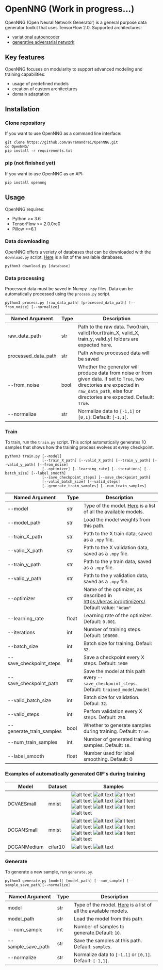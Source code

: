 # OpenNNG (Work in progress...)

OpenNNG (Open Neural Network Generator) is a general purpose data generator toolkit that uses TensorFlow 2.0. Supported architectures:

- [variational autoencoder](https://arxiv.org/abs/1312.6114)
- [generative adversarial network](https://arxiv.org/abs/1406.2661)

## Key features

OpenNNG focuses on modularity to support advanced modeling and training capabilities:

 - usage of predefined models
 - creation of custom architectures
 - domain adaptation
 
## Installation

### Clone repository

If you want to use OpenNNG as a command line interface:

```
git clone https://github.com/avramandrei/OpenNNG.git
cd OpenNNG/
pip install -r requirements.txt
```

### pip (not finished yet)

If you want to use OpenNNG as an API:

```
pip install opennng
```

## Usage

OpenNNG requires:
 - Python >= 3.6
 - TensorFlow >= 2.0.0rc0
 - Pillow >=6.1
 
### Data downloading

OpenNNG offers a veriety of databases that can be downloaded with the `download.py` script. [Here](docs/databases.md) is a list of the available databases.

```
python3 download.py [database]
```
 
### Data processing

Processed data must be saved in Numpy `.npy` files. Data can be automatically processed using the `process.py` script. 

```
python3 process.py [raw_data_path] [processed_data_path] [--from_noise] [--normalize]
```

|  Named Argument | Type | Description |
| -------------------- | --- | -- |
| raw_data_path | str | Path to the raw data. Two(train, valid)/four(train_X, valid_X, train_y, valid_y) folders are expected here. |
| processed_data_path | str | Path where processed data will be saved |
| --from_noise | bool | Whether the generator will produce data from noise or from given data. If set to `True`, two directories are expected in `raw_data_path`, else four directories are expected. Default: `True`. |
| --normalize | str | Normalize data to `[-1,1]` or `[0,1]`. Default: `[-1,1]`. |

### Train

To train, run the `train.py` script. This script automatically generates 10 samples that shows how the training process evolves at evrey checkpoint.

```
python3 train.py [--model] 
                 [--train_X_path] [--valid_X_path] [--train_y_path] [--valid_y_path] [--from_noise] 
                 [--optimizer] [--learning_rate] [--iterations] [--batch_size] [--label_smooth]
                 [--save_checkpoint_steps] [--save_checkpoint_path]
                 [--valid_batch_size] [--valid_steps] 
                 [--generate_train_samples] [--num_train_samples]
```

|  Named Argument | Type | Description |
| --- | --- | -- |
| --model | str | Type of the model. [Here](docs/models.md) is a list of all the available models. |
| --model_path | str | Load the model weights from this path. |
| --train_X_path | str | Path to the X train data, saved as a `.npy` file. |
| --valid_X_path | str | Path to the X validation data, saved as a `.npy` file. |
| --train_y_path | str | Path to the y train data, saved as a `.npy` file. |
| --valid_y_path | str | Path to the y validation data, saved as a `.npy` file. |
| --optimizer | str | Name of the optimizer, as described in https://keras.io/optimizers/. Default value: `"Adam"` |
| --learning_rate | float | Learning rate of the optimizer. Default: `0.001`. |
| --iterations | int | Number of training steps. Default: `100000`. |
| --batch_size | int | Batch size for training. Defaul: `32`. |
| --save_checkpoint_steps | int | Save a checkpoint every X steps. Default: `1000` |
| --save_checkpoint_path | str | Save the model at this path every `--save_checkpoint_steps`. Default: `trained_model/model` |
| --valid_batch_size | int | Batch size for validation. Defaul: `32`. |
| --valid_steps | int | Perfom validation every X steps. Default: `250`. |
| --generate_train_samples | bool | Whether to generate samples during training. Default: `True`. |
| --num_train_samples | int | Number of generated training samples. Default: `10`. |
| --label_smooth | float | Number used for label smoothing. Default: 0 |

### Examples of automatically generated GIF's during training

| Model | Dataset | Samples |
| --- | --- | -- |
| DCVAESmall | mnist | ![alt text](https://github.com/avramandrei/OpenNNG/blob/master/examples/dcvae_small_samples/train_sameple_1.gif?raw=true) ![alt text](https://github.com/avramandrei/OpenNNG/blob/master/examples/dcvae_small_samples/train_sameple_2.gif?raw=true) ![alt text](https://github.com/avramandrei/OpenNNG/blob/master/examples/dcvae_small_samples/train_sameple_3.gif?raw=true) ![alt text](https://github.com/avramandrei/OpenNNG/blob/master/examples/dcvae_small_samples/train_sameple_4.gif?raw=true) ![alt text](https://github.com/avramandrei/OpenNNG/blob/master/examples/dcvae_small_samples/train_sameple_5.gif?raw=true) ![alt text](https://github.com/avramandrei/OpenNNG/blob/master/examples/dcvae_small_samples/train_sameple_6.gif?raw=true) ![alt text](https://github.com/avramandrei/OpenNNG/blob/master/examples/dcvae_small_samples/train_sameple_7.gif?raw=true) ![alt text](https://github.com/avramandrei/OpenNNG/blob/master/examples/dcvae_small_samples/train_sameple_8.gif?raw=true) ![alt text](https://github.com/avramandrei/OpenNNG/blob/master/examples/dcvae_small_samples/train_sameple_9.gif?raw=true) ![alt text](https://github.com/avramandrei/OpenNNG/blob/master/examples/dcvae_small_samples/train_sameple_10.gif?raw=true) |
| DCGANSmall | mnist | ![alt text](https://github.com/avramandrei/OpenNNG/blob/master/examples/dcgan_small_samples/train_sameple_1.gif) ![alt text](https://github.com/avramandrei/OpenNNG/blob/master/examples/dcgan_small_samples/train_sameple_2.gif) ![alt text](https://github.com/avramandrei/OpenNNG/blob/master/examples/dcgan_small_samples/train_sameple_3.gif) ![alt text](https://github.com/avramandrei/OpenNNG/blob/master/examples/dcgan_small_samples/train_sameple_4.gif) ![alt text](https://github.com/avramandrei/OpenNNG/blob/master/examples/dcgan_small_samples/train_sameple_5.gif) ![alt text](https://github.com/avramandrei/OpenNNG/blob/master/examples/dcgan_small_samples/train_sameple_6.gif) ![alt text](https://github.com/avramandrei/OpenNNG/blob/master/examples/dcgan_small_samples/train_sameple_7.gif) ![alt text](https://github.com/avramandrei/OpenNNG/blob/master/examples/dcgan_small_samples/train_sameple_8.gif) ![alt text](https://github.com/avramandrei/OpenNNG/blob/master/examples/dcgan_small_samples/train_sameple_9.gif) ![alt text](https://github.com/avramandrei/OpenNNG/blob/master/examples/dcgan_small_samples/train_sameple_10.gif) |
| DCGANMedium | cifar10 | ![alt text](https://github.com/avramandrei/OpenNNG/blob/master/examples/dcgan_medium_samples/train_sameple_1.gif) ![alt text](https://github.com/avramandrei/OpenNNG/blob/master/examples/dcgan_medium_samples/train_sameple_2.gif) | 


### Generate

To generate a new sample, run `generate.py`.

```
python3 generate.py [model] [model_path] [--num_sample] [--sample_save_path][--normalize]
```

|  Named Argument | Type | Description | 
| --- | --- | -- |
| model | str | Type of the model. [Here](docs/models.md) is a list of all the available models. |
| model_path | str | Load the model from this path. |
| --num_sample | int | Number of samples to generate.Default: `10`. |
| --sample_save_path | str | Save the samples at this path. Default: `samples`. |
| --normalize | str | Normalize data to `[-1,1]` or `[0,1]`. Default: `[-1,1]`. |



